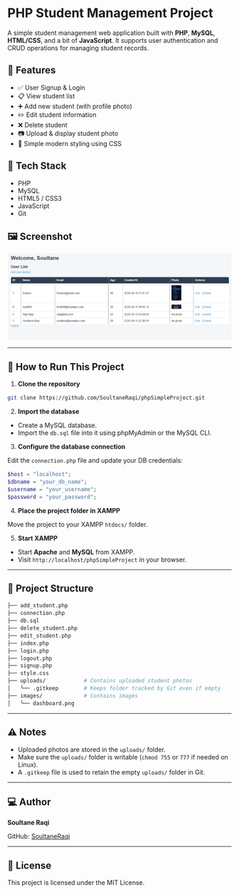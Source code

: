# PHP Student Management Project

A simple student management web application built with **PHP**, **MySQL**, **HTML/CSS**, and a bit of **JavaScript**. It supports user authentication and CRUD operations for managing student records.

## 📂 Features

- ✅ User Signup & Login
- 📋 View student list
- ➕ Add new student (with profile photo)
- ✏️ Edit student information
- ❌ Delete student
- 📷 Upload & display student photo
- 🎨 Simple modern styling using CSS

## 🧰 Tech Stack

- PHP
- MySQL
- HTML5 / CSS3
- JavaScript
- Git

## 🖼️ Screenshot

![Dashboard Page Screenshot](images/dashboard.png)


---

## 🏁 How to Run This Project

1. **Clone the repository**

```bash
git clone https://github.com/SoultaneRaqi/phpSimpleProject.git
```

2. **Import the database**

- Create a MySQL database.
- Import the `db.sql` file into it using phpMyAdmin or the MySQL CLI.

3. **Configure the database connection**

Edit the `connection.php` file and update your DB credentials:

```php
$host = "localhost";
$dbname = "your_db_name";
$username = "your_username";
$password = "your_password";
```

4. **Place the project folder in XAMPP**

Move the project to your XAMPP `htdocs/` folder.

5. **Start XAMPP**

- Start **Apache** and **MySQL** from XAMPP.
- Visit `http://localhost/phpSimpleProject` in your browser.

---

## 📁 Project Structure

```bash
├── add_student.php
├── connection.php
├── db.sql
├── delete_student.php
├── edit_student.php
├── index.php
├── login.php
├── logout.php
├── signup.php
├── style.css
├── uploads/            # Contains uploaded student photos
│   └── .gitkeep        # Keeps folder tracked by Git even if empty
├── images/             # Contains images
│   └── dashboard.png   
```

---

## ⚠️ Notes

- Uploaded photos are stored in the `uploads/` folder.
- Make sure the `uploads/` folder is writable (`chmod 755` or `777` if needed on Linux).
- A `.gitkeep` file is used to retain the empty `uploads/` folder in Git.

---

## 💻 Author

**Soultane Raqi**

GitHub: [SoultaneRaqi](https://github.com/SoultaneRaqi)

---

## 📜 License

This project is licensed under the MIT License.